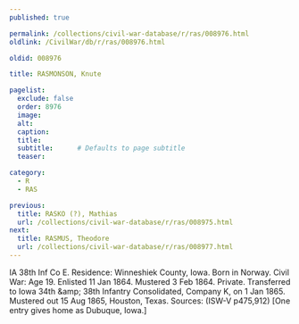 ```yaml
---
published: true

permalink: /collections/civil-war-database/r/ras/008976.html
oldlink: /CivilWar/db/r/ras/008976.html

oldid: 008976

title: RASMONSON, Knute

pagelist:
  exclude: false
  order: 8976
  image: 
  alt:
  caption:
  title:
  subtitle:      # Defaults to page subtitle
  teaser:

category: 
  - R 
  - RAS

previous:
  title: RASKO (?), Mathias
  url: /collections/civil-war-database/r/ras/008975.html  
next:
  title: RASMUS, Theodore
  url: /collections/civil-war-database/r/ras/008977.html   
---
```

IA 38th Inf Co E. Residence: Winneshiek County, Iowa. Born in Norway. Civil War: Age 19. Enlisted 11 Jan 1864. Mustered 3 Feb 1864. Private. Transferred to Iowa 34th &amp;amp; 38th Infantry Consolidated, Company K, on 1 Jan 1865. Mustered out 15 Aug 1865, Houston, Texas. Sources: (ISW-V p475,912) [One entry gives home as Dubuque, Iowa.]